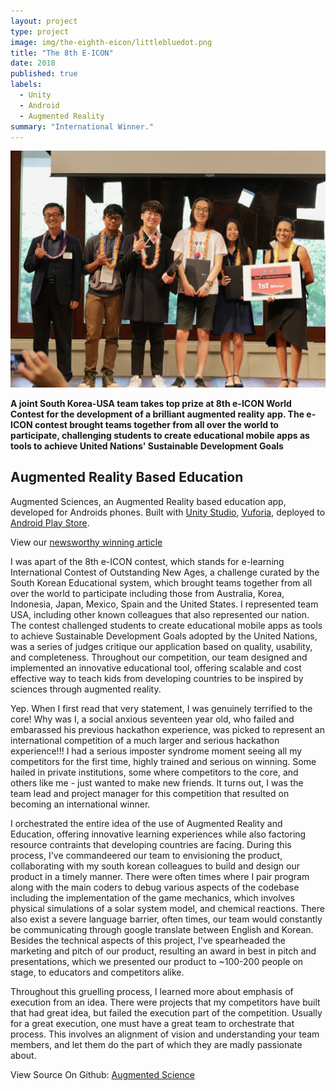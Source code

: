 ```yaml
---
layout: project
type: project
image: img/the-eighth-eicon/littlebluedot.png
title: "The 8th E-ICON"
date: 2018
published: true
labels:
  - Unity
  - Android
  - Augmented Reality
summary: "International Winner."
---
```


<img class="img-fluid" src="../img/the-eighth-eicon/award.jpg">

**A joint South Korea-USA team takes top prize at 8th e-ICON World Contest for the development of a brilliant augmented reality app.  The e-ICON contest brought teams together from all over the world to participate, challenging students to create educational mobile apps as tools to achieve United Nations' Sustainable Development Goals**


## Augmented Reality Based Education

Augmented Sciences, an Augmented Reality based education app, developed for Androids phones. Built with [Unity Studio](https://unity.com/), [Vuforia](https://www.ptc.com/en/products/vuforia), deployed to [Android Play Store](https://play.google.com/store/apps?hl=en_US&gl=US).

View our [newsworthy winning article](https://www.hawaiipublicschools.org/ConnectWithUs/MediaRoom/PressReleases/Pages/8th-e-ICON-winners.aspx)

I was apart of the 8th e-ICON contest, which stands for e-learning International Contest of Outstanding New Ages, a challenge curated by the South Korean Educational system, which brought teams together from all over the world to participate including those from Australia, Korea, Indonesia, Japan, Mexico, Spain and the United States. I represented team USA, including other known colleagues that also represented our nation. The contest challenged students to create educational mobile apps as tools to achieve Sustainable Development Goals adopted by the United Nations, was a series of judges critique our application based on quality, usability, and completeness. Throughout our competition, our team designed and implemented an innovative educational tool, offering scalable and cost effective way to teach kids from developing countries to be inspired by sciences through augmented reality.

Yep. When I first read that very statement, I was genuinely terrified to the core! Why was I, a social anxious seventeen year old, who failed and embarassed his previous hackathon experience, was picked to represent an international competition of a much larger and serious hackathon experience!!! I had a serious imposter syndrome moment seeing all my competitors for the first time, highly trained and serious on winning. Some hailed in private institutions, some where competitors to the core, and others like me - just wanted to make new friends. It turns out, I was the team lead and project manager for this competition that resulted on becoming an international winner.

I orchestrated the entire idea of the use of Augmented Reality and Education, offering innovative learning experiences while also factoring resource contraints that developing countries are facing. During this process, I've commandeered our team to envisioning the product, collaborating with my south korean colleagues to build and design our product in a timely manner. There were often times where I pair program along with the main coders to debug various aspects of the codebase including the implementation of the game mechanics, which involves physical simulations of a solar system model, and chemical reactions. There also exist a severe language barrier, often times, our team would constantly be communicating through google translate between English and Korean. Besides the technical aspects of this project, I've spearheaded the marketing and pitch of our product, resulting an award in best in pitch and presentations, which we presented our product to ~100-200 people on stage, to educators and competitors alike.

Throughout this gruelling process, I learned more about emphasis of execution from an idea. There were projects that my competitors have built that had great idea, but failed the execution part of the competition. Usually for a great execution, one must have a great team to orchestrate that process. This involves an alignment of vision and understanding your team members, and let them do the part of which they are madly passionate about.


View Source On Github: <a href="https://github.com/caslabs/8th-E-Icon">Augmented Science</a>
